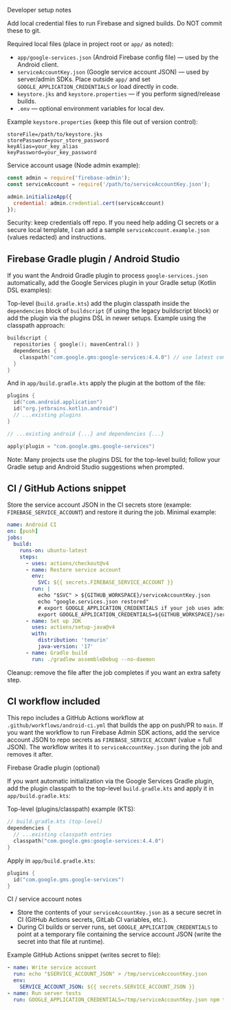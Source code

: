 Developer setup notes

Add local credential files to run Firebase and signed builds. Do NOT commit these to git.

Required local files (place in project root or `app/` as noted):

- `app/google-services.json`  (Android Firebase config file) — used by the Android client.
- `serviceAccountKey.json` (Google service account JSON) — used by server/admin SDKs. Place outside `app/` and set `GOOGLE_APPLICATION_CREDENTIALS` or load directly in code.
- `keystore.jks` and `keystore.properties` — if you perform signed/release builds.
- `.env` — optional environment variables for local dev.

Example `keystore.properties` (keep this file out of version control):

```
storeFile=/path/to/keystore.jks
storePassword=your_store_password
keyAlias=your_key_alias
keyPassword=your_key_password
```

Service account usage (Node admin example):

```js
const admin = require('firebase-admin');
const serviceAccount = require('/path/to/serviceAccountKey.json');

admin.initializeApp({
  credential: admin.credential.cert(serviceAccount)
});
```

Security: keep credentials off repo. If you need help adding CI secrets or a secure local template, I can add a sample `serviceAccount.example.json` (values redacted) and instructions.

Firebase Gradle plugin / Android Studio
-------------------------------------

If you want the Android Gradle plugin to process `google-services.json` automatically, add the Google Services plugin in your Gradle setup (Kotlin DSL examples):

Top-level (`build.gradle.kts`) add the plugin classpath inside the `dependencies` block of `buildscript` (if using the legacy buildscript block) or add the plugin via the plugins DSL in newer setups. Example using the classpath approach:

```kotlin
buildscript {
  repositories { google(); mavenCentral() }
  dependencies {
    classpath("com.google.gms:google-services:4.4.0") // use latest compatible version
  }
}
```

And in `app/build.gradle.kts` apply the plugin at the bottom of the file:

```kotlin
plugins {
  id("com.android.application")
  id("org.jetbrains.kotlin.android")
  // ...existing plugins
}

// ...existing android {...} and dependencies {...}

apply(plugin = "com.google.gms.google-services")
```

Note: Many projects use the plugins DSL for the top-level build; follow your Gradle setup and Android Studio suggestions when prompted.

CI / GitHub Actions snippet
---------------------------

Store the service account JSON in the CI secrets store (example: `FIREBASE_SERVICE_ACCOUNT`) and restore it during the job. Minimal example:

```yaml
name: Android CI
on: [push]
jobs:
  build:
    runs-on: ubuntu-latest
    steps:
      - uses: actions/checkout@v4
      - name: Restore service account
        env:
          SVC: ${{ secrets.FIREBASE_SERVICE_ACCOUNT }}
        run: |
          echo "$SVC" > ${GITHUB_WORKSPACE}/serviceAccountKey.json
          echo "google.services.json restored"
          # export GOOGLE_APPLICATION_CREDENTIALS if your job uses admin SDK
          export GOOGLE_APPLICATION_CREDENTIALS=${GITHUB_WORKSPACE}/serviceAccountKey.json
      - name: Set up JDK
        uses: actions/setup-java@v4
        with:
          distribution: 'temurin'
          java-version: '17'
      - name: Gradle build
        run: ./gradlew assembleDebug --no-daemon
```

Cleanup: remove the file after the job completes if you want an extra safety step.

CI workflow included
--------------------

This repo includes a GitHub Actions workflow at `.github/workflows/android-ci.yml` that builds the app on push/PR to `main`.
If you want the workflow to run Firebase Admin SDK actions, add the service account JSON to repo secrets as `FIREBASE_SERVICE_ACCOUNT` (value = full JSON). The workflow writes it to `serviceAccountKey.json` during the job and removes it after.


Firebase Gradle plugin (optional)

If you want automatic initialization via the Google Services Gradle plugin, add the plugin classpath to the top-level `build.gradle.kts` and apply it in `app/build.gradle.kts`:

Top-level (plugins/classpath) example (KTS):

```kotlin
// build.gradle.kts (top-level)
dependencies {
  // ...existing classpath entries
  classpath("com.google.gms:google-services:4.4.0")
}
```

Apply in `app/build.gradle.kts`:

```kotlin
plugins {
  id("com.google.gms.google-services")
}
```

CI / service account notes

- Store the contents of your `serviceAccountKey.json` as a secure secret in CI (GitHub Actions secrets, GitLab CI variables, etc.).
- During CI builds or server runs, set `GOOGLE_APPLICATION_CREDENTIALS` to point at a temporary file containing the service account JSON (write the secret into that file at runtime).

Example GitHub Actions snippet (writes secret to file):

```yaml
- name: Write service account
  run: echo "$SERVICE_ACCOUNT_JSON" > /tmp/serviceAccountKey.json
  env:
    SERVICE_ACCOUNT_JSON: ${{ secrets.SERVICE_ACCOUNT_JSON }}
- name: Run server tests
  run: GOOGLE_APPLICATION_CREDENTIALS=/tmp/serviceAccountKey.json npm test
```

